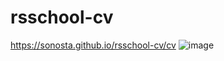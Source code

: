 # rsschool-cv
https://sonosta.github.io/rsschool-cv/cv
![image](https://user-images.githubusercontent.com/94918136/159319278-cb7fa35b-4a01-4942-9432-d30cc04cae5c.png)
